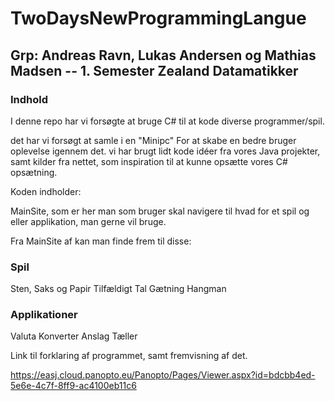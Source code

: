 # TwoDaysNewProgrammingLangue
## Grp: Andreas Ravn, Lukas Andersen og Mathias Madsen  -- 1. Semester Zealand Datamatikker

### Indhold

I denne repo har vi forsøgte at bruge C# til at kode diverse programmer/spil. 

det har vi forsøgt at samle i en "Minipc" For at skabe en bedre bruger oplevelse igennem det. 
vi har brugt lidt kode idéer fra vores Java projekter, samt kilder fra nettet, som inspiration til at kunne opsætte vores C# opsætning. 

Koden indholder:

MainSite, som er her man som bruger skal navigere til hvad for et spil og eller applikation, man gerne vil bruge.

Fra MainSite af kan man finde frem til disse:

### Spil
Sten, Saks og Papir
Tilfældigt Tal Gætning
Hangman

### Applikationer
Valuta Konverter
Anslag Tæller

Link til forklaring af programmet, samt fremvisning af det.

https://easj.cloud.panopto.eu/Panopto/Pages/Viewer.aspx?id=bdcbb4ed-5e6e-4c7f-8ff9-ac4100eb11c6
